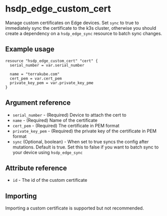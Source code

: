 # hsdp_edge_custom_cert

Manage custom certificates on Edge devices. Set `sync` to true to immediately sync the certificate to the k3s cluster, otherwise
you should create a dependency on a `hsdp_edge_sync` resource to batch sync changes.

## Example usage

```hcl
resource "hsdp_edge_custom_cert" "cert" {
  serial_number = var.serial_number
  
  name = "terrakube.com"
  cert_pem = var.cert_pem
  private_key_pem = var.private_key_pme
}
```

## Argument reference

* `serial_number` - (Required) Device to attach the cert to
* `name` - (Required) Name of the certificate
* `cert_pem`  - (Required) The certificate in PEM format
* `private_key_pem` - (Required) the private key of the certificate in PEM format
* `sync` (Optional, boolean) - When set to true syncs the config after mutations. Default is true.
  Set this to false if you want to batch sync to your device using `hsdp_edge_sync`  

## Attribute reference

* `id` - The id of the custom certificate

## Importing

Importing a custom certificate is supported but not recommended.

